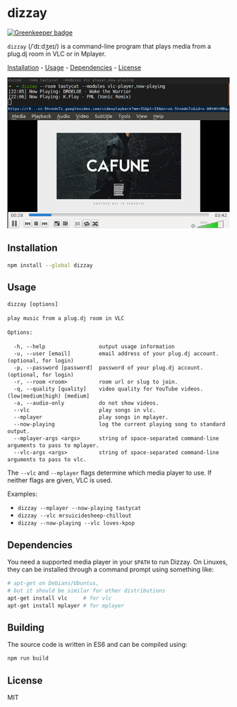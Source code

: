 dizzay
======

[![Greenkeeper badge](https://badges.greenkeeper.io/goto-bus-stop/dizzay.svg)](https://greenkeeper.io/)

`dizzay` (/ˈdɪːdʒeɪ/) is a command-line program that plays media from a plug.dj room in VLC or in Mplayer.

[Installation](#installation) -
[Usage](#usage) -
[Dependencies](#dependencies) -
[License](#license)

![VLC](./screens/vlc-player_and_now-playing.png)

## Installation

```bash
npm install --global dizzay
```

## Usage

    dizzay [options]

    play music from a plug.dj room in VLC

    Options:

      -h, --help                 output usage information
      -u, --user [email]         email address of your plug.dj account. (optional, for login)
      -p, --password [password]  password of your plug.dj account. (optional, for login)
      -r, --room <room>          room url or slug to join.
      -q, --quality [quality]    video quality for YouTube videos. (low|medium|high) [medium]
      -a, --audio-only           do not show videos.
      --vlc                      play songs in vlc.
      --mplayer                  play songs in mplayer.
      --now-playing              log the current playing song to standard output.
      --mplayer-args <args>      string of space-separated command-line arguments to pass to mplayer.
      --vlc-args <args>          string of space-separated command-line arguments to pass to vlc.

The `--vlc` and `--mplayer` flags determine which media player to use.
If neither flags are given, VLC is used.

Examples:

 * `dizzay --mplayer --now-playing tastycat`
 * `dizzay --vlc mrsuicidesheep-chillout`
 * `dizzay --now-playing --vlc loves-kpop`

## Dependencies

You need a supported media player in your `$PATH` to run Dizzay.
On Linuxes, they can be installed through a command prompt using something like:

```bash
# apt-get on Debians/Ubuntus,
# but it should be similar for other distributions
apt-get install vlc     # for vlc
apt-get install mplayer # for mplayer
```

## Building

The source code is written in ES6 and can be compiled using:

```bash
npm run build
```

## License

MIT
